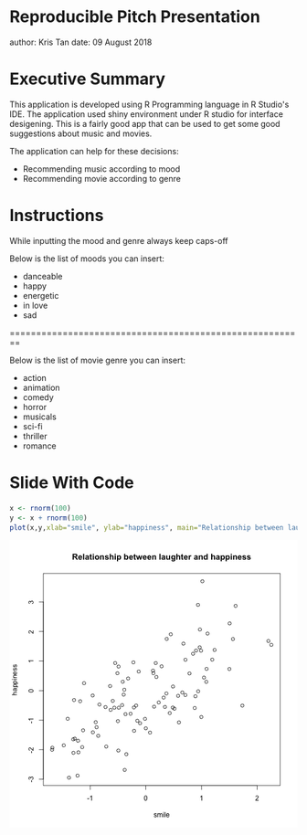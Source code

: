 Reproducible Pitch Presentation
========================================================
author: Kris Tan
date: 09 August 2018

Executive Summary
========================================================

This application is developed using R Programming 
language in R Studio's IDE. The application
used shiny environment under R studio for interface
desigening.
This is a fairly good app that can be used to 
get some good suggestions about music and movies.

The application can help for these decisions:

- Recommending music according to mood
- Recommending movie according to genre


Instructions
========================================================

While inputting the mood and genre always keep caps-off

Below is the list of moods you can insert:

- danceable
- happy
- energetic
- in love
- sad

========================================================
 
Below is the list of movie genre you can insert:

- action
- animation
- comedy
- horror
- musicals
- sci-fi
- thriller
- romance


Slide With Code
========================================================

```r
x <- rnorm(100) 
y <- x + rnorm(100)
plot(x,y,xlab="smile", ylab="happiness", main="Relationship between laughter and happiness" )
```

![plot of chunk unnamed-chunk-1](ReproduciblePitchPresentation-figure/unnamed-chunk-1-1.png)


